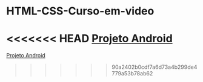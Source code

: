 # HTML-CSS-Curso-em-video

<<<<<<< HEAD
<a href="https://souzafilhoisac.github.io/HTML-CSS-Curso-em-video/exercicios/desafio10/index.html">Projeto Android</a>
=======
<a href="https://souzafilhoisac.github.io/HTML-CSS-Curso-em-video/exercicios/desafio10/index.html">Projeto Android</a>
>>>>>>> 90a2402b0cdf7a6d73a4b299de4779a53b78ab62
